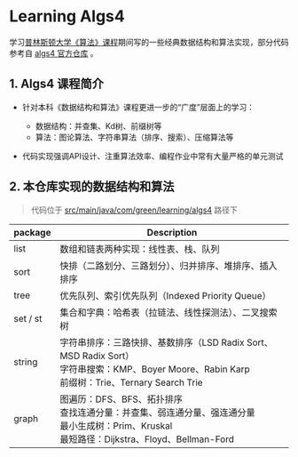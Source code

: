 # Learning Algs4

学习[普林斯顿大学《算法》课程](https://www.coursera.org/learn/algorithms-part1)期间写的一些经典数据结构和算法实现，部分代码参考自 [algs4 官方仓库](https://github.com/kevin-wayne/algs4) 。

## 1. Algs4 课程简介


* 针对本科《数据结构和算法》课程更进一步的“广度”层面上的学习：

  * 数据结构：并查集、Kd树、前缀树等
  * 算法：图论算法、字符串算法（排序、搜索）、压缩算法等
* 代码实现强调API设计、注重算法效率、编程作业中常有大量严格的单元测试

## 2. 本仓库实现的数据结构和算法

> 代码位于 [src/main/java/com/green/learning/algs4](https://github.com/fakeProgrammer0/learning-algs4/blob/master/src/main/java/com/green/learning/algs4) 路径下

| package  | Description                                                  |
| -------- | ------------------------------------------------------------ |
| list     | 数组和链表两种实现：线性表、栈、队列                         |
| sort     | 快排（二路划分、三路划分）、归并排序、堆排序、插入排序       |
| tree     | 优先队列、索引优先队列（Indexed Priority Queue）             |
| set / st | 集合和字典：哈希表（拉链法、线性探测法）、二叉搜索树         |
| string   | 字符串排序：三路快排、基数排序（LSD Radix Sort、MSD Radix Sort）<br/>字符串搜索：KMP、Boyer Moore、Rabin Karp<br/>前缀树：Trie、Ternary Search Trie |
| graph    | 图遍历：DFS、BFS、拓扑排序<br/>查找连通分量：并查集、弱连通分量、强连通分量<br/>最小生成树：Prim、Kruskal<br/>最短路径：Dijkstra、Floyd、Bellman-Ford |

